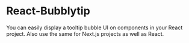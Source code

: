 # React-Bubblytip

You can easily display a tooltip bubble UI on components in your React project.
Also use the same for Next.js projects as well as React.
